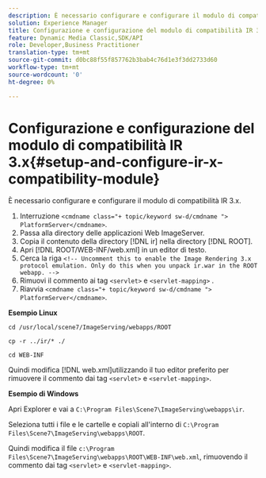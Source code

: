```yaml
---
description: È necessario configurare e configurare il modulo di compatibilità IR 3.x.
solution: Experience Manager
title: Configurazione e configurazione del modulo di compatibilità IR 3.x
feature: Dynamic Media Classic,SDK/API
role: Developer,Business Practitioner
translation-type: tm+mt
source-git-commit: d0bc88f55f857762b3bab4c76d1e3f3dd2733d60
workflow-type: tm+mt
source-wordcount: '0'
ht-degree: 0%

---
```



# Configurazione e configurazione del modulo di compatibilità IR 3.x{#setup-and-configure-ir-x-compatibility-module}

È necessario configurare e configurare il modulo di compatibilità IR 3.x.

1. Interruzione `<cmdname class="+ topic/keyword sw-d/cmdname ">  PlatformServer</cmdname>`.
1. Passa alla directory delle applicazioni Web ImageServer.
1. Copia il contenuto della directory [!DNL ir] nella directory [!DNL ROOT].
1. Apri [!DNL ROOT/WEB-INF/web.xml] in un editor di testo.
1. Cerca la riga `<!-- Uncomment this to enable the Image Rendering 3.x protocol emulation. Only do this when you unpack ir.war in the ROOT webapp. -->`
1. Rimuovi il commento ai tag `<servlet>` e `<servlet-mapping>` .
1. Riavvia `<cmdname class="+ topic/keyword sw-d/cmdname ">  PlatformServer</cmdname>`.

**Esempio Linux**

`cd /usr/local/scene7/ImageServing/webapps/ROOT`

`cp -r ../ir/* ./`

`cd WEB-INF`

Quindi modifica [!DNL web.xml]utilizzando il tuo editor preferito per rimuovere il commento dai tag `<servlet>` e `<servlet-mapping>`.

**Esempio di Windows**

Apri Explorer e vai a `C:\Program Files\Scene7\ImageServing\webapps\ir`.

Seleziona tutti i file e le cartelle e copiali all&#39;interno di `C:\Program Files\Scene7\ImageServing\webapps\ROOT`.

Quindi modifica il file `c:\Program Files\Scene7\ImageServing\webapps\ROOT\WEB-INF\web.xml`, rimuovendo il commento dai tag `<servlet>` e `<servlet-mapping>`.
